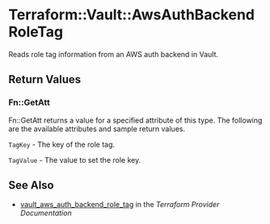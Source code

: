 # Terraform::Vault::AwsAuthBackendRoleTag

Reads role tag information from an AWS auth backend in Vault.

## Return Values

### Fn::GetAtt

Fn::GetAtt returns a value for a specified attribute of this type. The following are the available attributes and sample return values.

`TagKey` - The key of the role tag.

`TagValue` - The value to set the role key.

## See Also

* [vault_aws_auth_backend_role_tag](https://www.terraform.io/docs/providers/vault/r/aws_auth_backend_role_tag.html) in the _Terraform Provider Documentation_